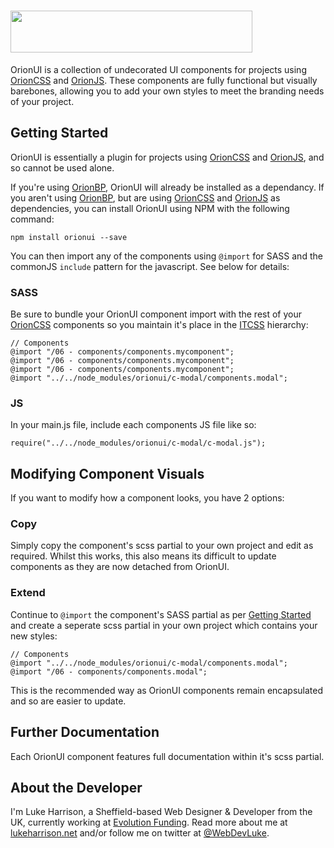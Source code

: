 <h1>
	 <img height="67" width="387" src="https://cdn.rawgit.com/WebDevLuke/OrionUI/master/misc/orionui-logo.svg">
</h1>

OrionUI is a collection of undecorated UI components for projects using [OrionCSS](https://github.com/WebDevLuke/OrionCSS) and [OrionJS](https://github.com/WebDevLuke/OrionJS). These components are fully functional but visually barebones, allowing you to add your own styles to meet the branding needs of your project.

## Getting Started

OrionUI is essentially a plugin for projects using [OrionCSS](https://github.com/WebDevLuke/OrionCSS) and [OrionJS](https://github.com/WebDevLuke/OrionJS), and so cannot be used alone. 

If you're using [OrionBP](https://github.com/WebDevLuke/OrionBP), OrionUI will already be installed as a dependancy. If you aren't using [OrionBP](https://github.com/WebDevLuke/OrionBP), but are using [OrionCSS](https://github.com/WebDevLuke/OrionCSS) and [OrionJS](https://github.com/WebDevLuke/OrionJS) as dependencies, you can install OrionUI using NPM with the following command:

```
npm install orionui --save
```

You can then import any of the components using `@import` for SASS and the commonJS `include` pattern for the javascript. See below for details:

### SASS
Be sure to bundle your OrionUI component import with the rest of your [OrionCSS](https://github.com/WebDevLuke/OrionCSS) components so you maintain it's place in the [ITCSS](http://www.creativebloq.com/web-design/manage-large-css-projects-itcss-101517528) hierarchy:

```
// Components
@import "/06 - components/components.mycomponent";
@import "/06 - components/components.mycomponent";
@import "/06 - components/components.mycomponent";
@import "../../node_modules/orionui/c-modal/components.modal";
```

### JS
In your main.js file, include each components JS file like so:

```
require("../../node_modules/orionui/c-modal/c-modal.js");
```

## Modifying Component Visuals
If you want to modify how a component looks, you have 2 options:

### Copy
Simply copy the component's scss partial to your own project and edit as required. Whilst this works, this also means its difficult to update components as they are now detached from OrionUI.

### Extend
Continue to `@import` the component's SASS partial as per [Getting Started](#getting-started) and create a seperate scss partial in your own project which contains your new styles:

```
// Components
@import "../../node_modules/orionui/c-modal/components.modal";
@import "/06 - components/components.modal";
``` 

This is the recommended way as OrionUI components remain encapsulated and so are easier to update.


## Further Documentation
Each OrionUI component features full documentation within it's scss partial.

## About the Developer
I'm Luke Harrison, a Sheffield-based Web Designer &amp; Developer from the UK, currently working at [Evolution Funding](https://github.com/EvolutionFunding). Read more about me at [lukeharrison.net](http://www.lukeharrison.net) and/or follow me on twitter at [@WebDevLuke](https://twitter.com/WebDevLuke).